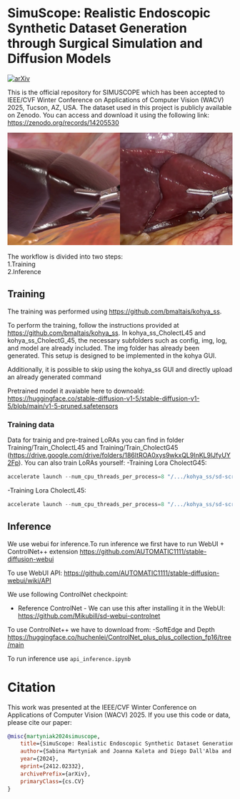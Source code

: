 # SimuScope: Realistic Endoscopic Synthetic Dataset Generation through Surgical Simulation and Diffusion Models

[![arXiv](https://img.shields.io/badge/arXiv-2412.02332-b31b1b.svg)](https://arxiv.org/abs/2412.02332)

This is the official repository for SIMUSCOPE which has been accepted to IEEE/CVF Winter Conference on Applications of Computer Vision (WACV) 2025, Tucson, AZ, USA. The dataset used in this project is publicly available on Zenodo. You can access and download it using the following link: https://zenodo.org/records/14205530

![](Images/simgen.png)

The workflow is divided into two steps:<br>
1.Training<br>
2.Inference

## Training
The training was performed using https://github.com/bmaltais/kohya_ss.

To perform the training, follow the instructions provided at https://github.com/bmaltais/kohya_ss. In kohya_ss_CholectL45 and kohya_ss_CholectG_45, the necessary subfolders such as config, img, log, and model are already included. The img folder has already been generated. This setup is designed to be implemented in the kohya GUI.

Additionally, it is possible to skip using the kohya_ss GUI and directly upload an already generated command

Pretrained model it avaiable here to downoald: https://huggingface.co/stable-diffusion-v1-5/stable-diffusion-v1-5/blob/main/v1-5-pruned.safetensors

### Training data
Data for trainig and pre-trained LoRAs you can find in folder Training/Train_CholectL45 and Training/Train_CholectG45 (https://drive.google.com/drive/folders/186ItROA0xys9wkxQL9InKL9lJfyUY2Fp).
You can also train LoRAs yourself:
-Training Lora CholectG45:

```powershell
accelerate launch --num_cpu_threads_per_process=8 "/.../kohya_ss/sd-scripts/train_network.py" --network_train_unet_only --bucket_no_upscale --bucket_reso_steps=64 --cache_latents --cache_latents_to_disk --enable_bucket --min_bucket_reso=256 --max_bucket_reso=2048 --gradient_checkpointing --learning_rate="0.0012" --logging_dir="/.../WACV_2025/Training/Train_CholectG45/kohya_ss_CholectG45/log" --lr_scheduler="constant_with_warmup" --lr_scheduler_num_cycles="20" --max_data_loader_n_workers="0" --max_grad_norm="1" --resolution="512,512" --max_train_steps="13920" --min_snr_gamma=5 --mixed_precision="fp16" --network_alpha="1" --network_dim=128 --network_module=networks.lora --optimizer_type="Adafactor" --output_dir="/.../WACV_2025/Training/Train_CholectG45/kohya_ss_CholectG45/model" --output_name="Whole_s87_cholect45" --pretrained_model_name_or_path="/.../Pretrained_model_name/v1-5-pruned.safetensors" --save_every_n_epochs="1" --save_model_as=safetensors --save_precision="fp16" --text_encoder_lr=0.0012 --train_batch_size="5" --train_data_dir="/.../WACV_2025/Training/Train_CholectG45/kohya_ss_CholectG45/img" --unet_lr=0.0012 --xformers
```
-Training Lora CholectL45:

```powershell
accelerate launch --num_cpu_threads_per_process=8 "/.../kohya_ss/sd-scripts/train_network.py" --network_train_unet_only --bucket_no_upscale --bucket_reso_steps=64 --cache_latents --cache_latents_to_disk --enable_bucket --min_bucket_reso=256 --max_bucket_reso=2048 --gradient_checkpointing --learning_rate="0.0012" --logging_dir="/.../WACV_2025/Training/Train_CholectL45/kohya_ss_CholectL45/log" --lr_scheduler="constant_with_warmup" --lr_scheduler_num_cycles="20" --max_data_loader_n_workers="0" --max_grad_norm="1" --resolution="512,512" --max_train_steps="13920" --min_snr_gamma=5 --mixed_precision="fp16" --network_alpha="1" --network_dim=128 --network_module=networks.lora --optimizer_type="Adafactor" --output_dir="/.../WACV_2025/Training/Train_CholectL45/kohya_ss_CholectL45/model" --output_name="Whole_s87_cholect45" --pretrained_model_name_or_path="/.../v1-5-pruned.safetensors" --save_every_n_epochs="1" --save_model_as=safetensors --save_precision="fp16" --text_encoder_lr=0.0012 --train_batch_size="5" --train_data_dir="/.../WACV_2025/Training/Train_CholectL45/kohya_ss_CholectL45/img" --unet_lr=0.0012 --xformers
```

## Inference

We use webui for inference.To run inference we first have to run WebUI + ControlNet++ extension
https://github.com/AUTOMATIC1111/stable-diffusion-webui

To use WebUI API:
https://github.com/AUTOMATIC1111/stable-diffusion-webui/wiki/API

We use following ControlNet checkpoint:
- Reference ControlNet - We can use this after installing it in the WebUI:
https://github.com/Mikubill/sd-webui-controlnet

To use ControlNet++ we have to download from:
-SoftEdge and Depth
https://huggingface.co/huchenlei/ControlNet_plus_plus_collection_fp16/tree/main

To run inference use ```api_inference.ipynb```

# Citation 
This work was presented at the IEEE/CVF Winter Conference on Applications of Computer Vision (WACV) 2025. If you use this code or data, please cite our paper:
```bibtex
@misc{martyniak2024simuscope,
    title={SimuScope: Realistic Endoscopic Synthetic Dataset Generation through Surgical Simulation and Diffusion Models},
    author={Sabina Martyniak and Joanna Kaleta and Diego Dall'Alba and Michał Naskręt and Szymon Płotka and Przemysław Korzeniowski},
    year={2024},
    eprint={2412.02332},
    archivePrefix={arXiv},
    primaryClass={cs.CV}
}
```

